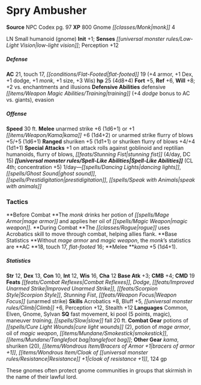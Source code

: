 ﻿---
cssclass: [monsters]
title1: Spry Ambusher
title2: Spry Ambusher
CR: 3
sources:
- name: NPC Codex
  page: 97
  link: http://paizo.com/products/btpy8v3a?Pathfinder-Roleplaying-Game-NPC-Codex
XP: 800
race: Gnome
classes:
- monk 4
alignment: LN
size: Small
type: humanoid
subtypes:
- gnome
initiative:
  bonus: 1
senses:
  low-light vision: true
AC:
  AC: 21
  touch: 17
  flat_footed: 19
  components:
    armor: 4
    dex: 1
    dodge: 1
    monk: 1
    size: 1
    wis: 3
HP:
  HP: 25
  long: 4d8+4
saves:
  fort: 5
  ref: 6
  will: 8
  other: +2 vs. enchantments and illusions
defensive_abilities:
- defensive training (+4 dodge bonus to AC vs. giants)
- evasion
speeds:
  base: 30
attacks:
  melee:
  - - text: unarmed strike +6 (1d6+1)
      entries:
      - - damage: 1d6+1
      attack: unarmed strike
      bonus:
      - 6
  - - text: +1 kama +6 (1d4+2)
      entries:
      - - damage: 1d4+2
      attack: +1 kama
      bonus:
      - 6
  - - text: unarmed strike flurry of blows +5/+5 (1d6+1)
      entries:
      - - damage: 1d6+1
      attack: unarmed strike flurry of blows
      bonus:
      - 5
      - 5
  ranged:
  - - text: shuriken +5 (1d1+1)
      entries:
      - - damage: 1d1+1
      attack: shuriken
      bonus:
      - 5
  - - text: shuriken flurry of blows +4/+4 (1d1+1)
      entries:
      - - damage: 1d1+1
      attack: shuriken flurry of blows
      bonus:
      - 4
      - 4
  special:
  - +1 on attack rolls against goblinoid and reptilian humanoids
  - flurry of blows
  - stunning fist (4/day, DC 15)
spell_like_abilities:
  entries:
  - name: dancing lights
    source: default
    freq: 1/day
  - name: ghost sound
    source: default
    freq: 1/day
  - name: prestidigitation
    source: default
    freq: 1/day
  - name: speak with animals
    source: default
    freq: 1/day
  sources:
  - name: default
    CL: 4
    concentration: 5
tactics:
  Before Combat: The monk drinks her potion of mage armor and applies her oil of magic
    weapon.
  During Combat: The rogue uses Acrobatics skill to move through combat, helping allies
    flank.
  Base Statistics: Without mage armor and magic weapon, the monk's statistics are
    AC 18, touch 17, flat-footed 16; Melee kama +5 (1d4+1).
ability_scores:
  STR: 12
  DEX: 13
  CON: 10
  INT: 12
  WIS: 16
  CHA: 12
BAB: 3
CMB: 4
CMD: 19
feats:
- name: Combat Reflexes
- name: Dodge
- name: Improved Unarmed Strike
- name: Scorpion Style
- name: Stunning Fist
- name: Weapon Focus (unarmed strike)
skills:
  Acrobatics: 8
  Bluff: 5
  Climb: 6
  Perception: 12
  Stealth: 12
languages:
- Common
- Elven
- Gnome
- Sylvan
special_qualities:
- fast movement
- ki pool (5 points, magic)
- maneuver training
- slow fall 20 ft.
gear:
  combat:
  - potions of cure light wounds (2)
  - potion of mage armor
  - oil of magic weapon
  - smokestick
  - tanglefoot bag
  other:
  - kama
  - shuriken (20)
  - bracers of armor +1
  - cloak of resistance +1
  - 124 gp
desc_long: These gnomes often protect gnome communities in groups that skirmish in
  the name of their lawful lord.

---

# Spry Ambusher

**Source** NPC Codex pg. 97
**XP** 800
Gnome _[[classes/Monk|monk]]_ 4

LN Small humanoid (gnome)
**Init** +1; **Senses** _[[universal monster rules/Low-Light Vision|low-light vision]]_; Perception +12

##### Defense

**AC** 21, touch 17, _[[conditions/Flat-Footed|flat-footed]]_ 19 (+4 armor, +1 Dex, +1 dodge, +1 _monk_, +1 size, +3 Wis)
**hp** 25 (4d8+4)
**Fort** +5, **Ref** +6, **Will** +8; +2 vs. enchantments and illusions
**Defensive Abilities** defensive _[[items/Weapon Magic Abilities/Training|training]]_ (+4 _dodge_ bonus to AC vs. giants), evasion

##### Offense
**Speed** 30 ft.
**Melee** unarmed strike +6 (1d6+1) or +1 _[[items/Weapon/Kama|kama]]_ +6 (1d4+2) or unarmed strike flurry of blows +5/+5 (1d6+1)
**Ranged** shuriken +5 (1d1+1) or shuriken flurry of blows +4/+4 (1d1+1)
**Special Attacks** +1 on attack rolls against goblinoid and reptilian humanoids, flurry of blows, _[[feats/Stunning Fist|stunning fist]]_ (4/day, DC 15)
**_[[universal monster rules/Spell-Like Abilities|Spell-Like Abilities]]_** (CL 4th; concentration +5)
1/day—_[[spells/Dancing Lights|dancing lights]]_, _[[spells/Ghost Sound|ghost sound]]_, _[[spells/Prestidigitation|prestidigitation]]_, _[[spells/Speak with Animals|speak with animals]]_

### Tactics

**Before Combat **The _monk_ drinks her potion of _[[spells/Mage Armor|mage armor]]_ and applies her oil of _[[spells/Magic Weapon|magic weapon]]_.
**During Combat **The _[[classes/Rogue|rogue]]_ uses Acrobatics skill to move through combat, helping allies flank.
**Base Statistics **Without _mage armor_ and _magic weapon_, the _monk_’s statistics are **AC **18, touch 17, _flat-footed_ 16; **Melee **_kama_ +5 (1d4+1).

##### Statistics
**Str** 12, **Dex** 13, **Con** 10, **Int** 12, **Wis** 16, **Cha** 12
**Base Atk** +3; **CMB** +4; **CMD** 19
**Feats** _[[feats/Combat Reflexes|Combat Reflexes]]_, _Dodge_, _[[feats/Improved Unarmed Strike|Improved Unarmed Strike]]_, _[[feats/Scorpion Style|Scorpion Style]]_, _Stunning Fist_, _[[feats/Weapon Focus|Weapon Focus]]_ (unarmed strike)
**Skills** Acrobatics +8, Bluff +5, _[[universal monster rules/Climb|Climb]]_ +6, Perception +12, Stealth +12
**Languages** Common, Elven, Gnome, Sylvan
**SQ** fast movement, ki pool (5 points, magic), maneuver _training_, _[[spells/Slow|slow]]_ fall 20 ft.
**Combat Gear** potions of _[[spells/Cure Light Wounds|cure light wounds]]_ (2), potion of _mage armor_, oil of _magic weapon_, _[[items/Mundane/Smokestick|smokestick]]_, _[[items/Mundane/Tanglefoot bag|tanglefoot bag]]_; **Other Gear** _kama_, shuriken (20), _[[items/Wondrous Item/Bracers of Armor +1|bracers of armor +1]]_, _[[items/Wondrous Item/Cloak of _[[universal monster rules/Resistance|Resistance]]_ +1|cloak of _resistance_ +1]]_, 124 gp

These gnomes often protect gnome communities in groups that skirmish in the name of their lawful lord.